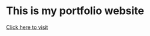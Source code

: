 # This is my portfolio website
<a href="https://fernandocarvalhodev.com/"> Click here to visit </a>

